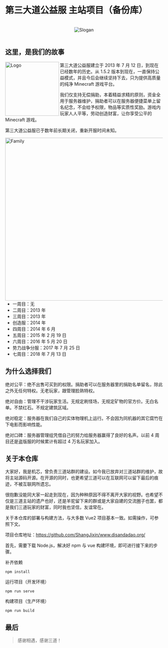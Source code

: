 # 第三大道公益服 主站项目（备份库）

<br>

<div align="center"><img src="https://github.com/ShangJixin/www.disandadao.org/assets/21075413/909144dd-d558-4f93-af5e-16ca92550e10" alt="Slogan"></div>

<br>

## 这里，是我们的故事

<img src="https://github.com/ShangJixin/www.disandadao.org/assets/21075413/8e95941a-ae44-4329-9ef3-8cf326f378dd" align="left" width="172px" alt="Logo">第三大道公益服建立于 2013 年 7 月 12 日，到现在已经数年的历史。从 1.5.2 版本到现在，一直保持公益模式，并且今后会继续坚持下去，只为提供高质量的纯净 Minecraft 游戏平台。

我们仅支持无偿捐助，本着精益求精的原则，资金全用于服务器维护，捐助者可以在服务器便捷菜单上留名纪念，不会给予权限，物品等实质性奖励。游戏内玩家人人平等，劳动创造财富，让你享受公平的 Minecraft 游戏。

第三大道公益服已于数年前长期关闭，重新开服时间未知。

<img src="https://github.com/ShangJixin/www.disandadao.org/assets/21075413/11e0c6a9-ab43-4104-b927-5c4b43d89604" align="right" alt="Family" width="520">

- 一周目：无
- 二周目：2013 年
- 三周目：2013 年
- 创造服：2014 年
- 四周目：2014 年 6 月
- 五周目：2015 年 2 月 19 日
- 六周目：2016 年 5 月 20 日
- 势力战争分服：2017 年 7 月 25 日
- 七周目：2018 年 7 月 13 日

## 为什么选择我们

绝对公平：绝不出售可买到的权限。捐助者可以在服务器里的捐助名单留名，除此之外无任何特权。无老玩家，跟管理脸熟特权。

绝对自由：管理不干涉玩家生活。无规定刷怪场，无规定矿物的官方价。无白名单。不禁红石。不规定建筑区域。

绝对稳定：服务器在我们自己的实体物理机上运行。不会因为同机器的其它腐竹在下电影而影响性能。

绝对口碑：服务器管理组凭借自己的努力给服务器赢得了良好的名声。以前 4 周目还是盗版服的时候累计有超过 4 万名玩家加入。

## 关于本仓库

大家好，我是机芯，曾负责三道站群的建设。如今我已放弃对三道站群的维护，故将主站源码开源。在开源的同时，也更希望三道可以在互联网可以留下最后的痕迹，不被互联网所遗忘。

很抱歉没能同大家一起走到现在，因为种种原因不得不离开大家的视野。也希望不仅是三道主站的遗产也好，还是羊驼留下来的群或是大家自建的交流圈子也罢，都是我们三道玩家的财富，同时我也坚信，友谊常在。

关于本仓库的部署与构建方法，与大多数 Vue2 项目基本一致。如需操作，可参照下文。

项目仓库地址：https://github.com/ShangJixin/www.disandadao.org/

首先，需要下载 Node.js，解决好 npm 与 vue 构建环境，即可进行接下来的步骤。

补齐依赖
```
npm install
```
运行项目（开发环境）
```
npm run serve
```
构建项目（生产环境）
```
npm run build
```

## 最后

> 感谢相遇，感谢三道！
